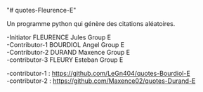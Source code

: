 "# quotes-Fleurence-E" 

Un programme python qui génère des citations aléatoires.

-Initiator FLEURENCE Jules Group E  
-Contributor-1 BOURDIOL Angel Group E  
-Contributor-2 DURAND Maxence Group E  
-contributor-3 FLEURY Esteban Group E  

-contributor-1 : https://github.com/LeGn404/quotes-Bourdiol-E   
-contributor-2 : https://github.com/Maxence02/quotes-Durand-E  
